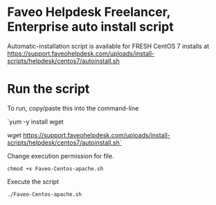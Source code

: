 # Faveo Helpdesk Freelancer, Enterprise auto install script

Automatic-installation script is available for FRESH CentOS 7 installs at
https://support.faveohelpdesk.com/uploads/install-scripts/helpdesk/centos7/autoinstall.sh

# Run the script

To run, copy/paste this into the command-line
    
`yum -y install wget

wget https://support.faveohelpdesk.com/uploads/install-scripts/helpdesk/centos7/autoinstall.sh`

Change execution permission for file.

`chmod +x Faveo-Centos-apache.sh`

Execute the script

`./Faveo-Centos-apache.sh`